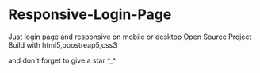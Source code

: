 # Responsive-Login-Page
Just login page and responsive on mobile or desktop
Open Source Project
Build with html5,boostreap5,css3

and don't forget to give a star ^_^
